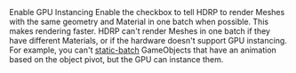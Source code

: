 <tr>
<td>Enable GPU Instancing</td>
<td></td>
<td></td>
<td>Enable the checkbox to tell HDRP to render Meshes with the same geometry and Material in one batch when possible. This makes rendering faster. HDRP can't render Meshes in one batch if they have different Materials, or if the hardware doesn't support GPU instancing. For example, you can't <a href="https://docs.unity3d.com/Manual/DrawCallBatching.html">static-batch</a> GameObjects that have an animation based on the object pivot, but the GPU can instance them.</td>
</tr>
